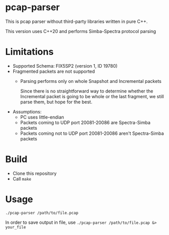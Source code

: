 # pcap-parser
This is pcap parser without third-party libraries written in pure C++.

This version uses C++20 and performs Simba-Spectra protocol parsing

# Limitations
- Supported Schema: FIX5SP2 (version 1, ID 19780)
- Fragmented packets are not supported
    - Parsing performs only on whole Snapshot and Incremental packets
    
      Since there is no straightforward way to determine whether the Incremental packet
      is going to be whole or the last fragment, we still parse them, but hope for the best.
- Assumptions:
    - PC uses little-endian
    - Packets coming to UDP port 20081-20086 are Spectra-Simba packets
    - Packets coming not to UDP port 20081-20086 aren't Spectra-Simba packets
# Build
- Clone this repository
- Call `make`

# Usage
`./pcap-parser /path/to/file.pcap`

In order to save output in file, use
`./pcap-parser /path/to/file.pcap &> your_file`

